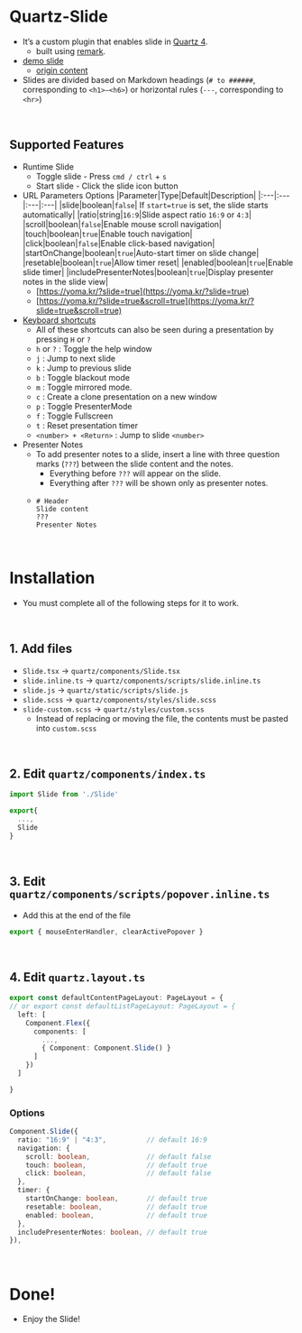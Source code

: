 # Quartz-Slide
- It’s a custom plugin that enables slide in [Quartz 4](https://quartz.jzhao.xyz/).
  - built using [remark](https://github.com/gnab/remark).
- [demo slide](https://yoma.kr/z-index/Guideline?slide=true)
  - [origin content](https://yoma.kr/z-index/Guideline)
- Slides are divided based on Markdown headings (`# to ######`, corresponding to `<h1>–<h6>`) or horizontal rules (`---`, corresponding to `<hr>`)

<br/>

## Supported Features
- Runtime Slide
  - Toggle slide - Press `cmd / ctrl` + `s`
  - Start slide - Click the slide icon button
- URL Parameters Options
  |Parameter|Type|Default|Description|
  |:---|:---|:---|:---|
  |slide|boolean|`false`| If `start=true` is set, the slide starts automatically|
  |ratio|string|`16:9`|Slide aspect ratio `16:9` or `4:3`|
  |scroll|boolean|`false`|Enable mouse scroll navigation|
  |touch|boolean|`true`|Enable touch navigation|
  |click|boolean|`false`|Enable click-based navigation|
  |startOnChange|boolean|`true`|Auto-start timer on slide change|
  |resetable|boolean|`true`|Allow timer reset|
  |enabled|boolean|`true`|Enable slide timer|
  |includePresenterNotes|boolean|`true`|Display presenter notes in the slide view|
  - [https://yoma.kr/?slide=true](https://yoma.kr/?slide=true)
  - [https://yoma.kr/?slide=true&scroll=true](https://yoma.kr/?slide=true&scroll=true)
- [Keyboard shortcuts](https://github.com/gnab/remark/wiki/Keyboard-shortcuts)
  - All of these shortcuts can also be seen during a presentation by pressing `H` or `?`
  - `h` or `?` : Toggle the help window
  - `j` : Jump to next slide
  - `k` : Jump to previous slide
  - `b` : Toggle blackout mode
  - `m` : Toggle mirrored mode.
  - `c` : Create a clone presentation on a new window
  - `p` : Toggle PresenterMode
  - `f` : Toggle Fullscreen
  - `t` : Reset presentation timer
  - `<number> + <Return>` : Jump to slide `<number>`
- Presenter Notes
  - To add presenter notes to a slide, insert a line with three question marks (`???`) between the slide content and the notes.
    -	Everything before `???` will appear on the slide.
    - Everything after `???` will be shown only as presenter notes.
  -
    ```
    # Header
    Slide content
    ???
    Presenter Notes
    ```

<br/>

# Installation
- You must complete all of the following steps for it to work.

<br/>

## 1. Add files
- `Slide.tsx` -> `quartz/components/Slide.tsx`
- `slide.inline.ts` -> `quartz/components/scripts/slide.inline.ts`
- `slide.js` -> `quartz/static/scripts/slide.js`
- `slide.scss` -> `quartz/components/styles/slide.scss`
- `slide-custom.scss` -> `quartz/styles/custom.scss`
  - Instead of replacing or moving the file, the contents must be pasted into `custom.scss`

<br/>

## 2. Edit `quartz/components/index.ts`
```ts
import Slide from './Slide'

export{
  ...,
  Slide
}
```

<br/>

## 3. Edit `quartz/components/scripts/popover.inline.ts`
- Add this at the end of the file
```ts
export { mouseEnterHandler, clearActivePopover }
```

<br/>

## 4. Edit `quartz.layout.ts`

```ts
export const defaultContentPageLayout: PageLayout = {
// or export const defaultListPageLayout: PageLayout = {
  left: [
    Component.Flex({
      components: [
        ...,
        { Component: Component.Slide() }
      ]
    })
  ]

}
```

### Options
```ts
Component.Slide({
  ratio: "16:9" | "4:3",          // default 16:9
  navigation: {
    scroll: boolean,              // default false
    touch: boolean,               // default true
    click: boolean,               // default false
  },
  timer: {
    startOnChange: boolean,       // default true
    resetable: boolean,           // default true
    enabled: boolean,             // default true
  },
  includePresenterNotes: boolean, // default true
}),
```

<br/>

# Done!
- Enjoy the Slide!

<!--
- error
- unknown language pre>code with seperator(---, ???, --)
-->

